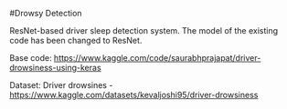 #Drowsy Detection

ResNet-based driver sleep detection system.
The model of the existing code has been changed to ResNet.

Base code: https://www.kaggle.com/code/saurabhprajapat/driver-drowsiness-using-keras

Dataset: Driver drowsines - https://www.kaggle.com/datasets/kevaljoshi95/driver-drowsiness
